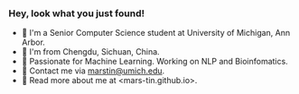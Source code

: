 ### Hey, look what you just found!

- :school: I'm a Senior Computer Science student at University of Michigan, Ann Arbor.
- :panda_face: I'm from Chengdu, Sichuan, China.
- :eyes: Passionate for Machine Learning. Working on NLP and Bioinfomatics.
- :email: Contact me via <marstin@umich.edu>.
- :link: Read more about me at <mars-tin.github.io>.
